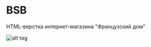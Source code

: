 BSB
===

HTML-верстка интернет-магазина "Французский дом"

![alt tag](http://i59.tinypic.com/2rqm1sk.jpg)
